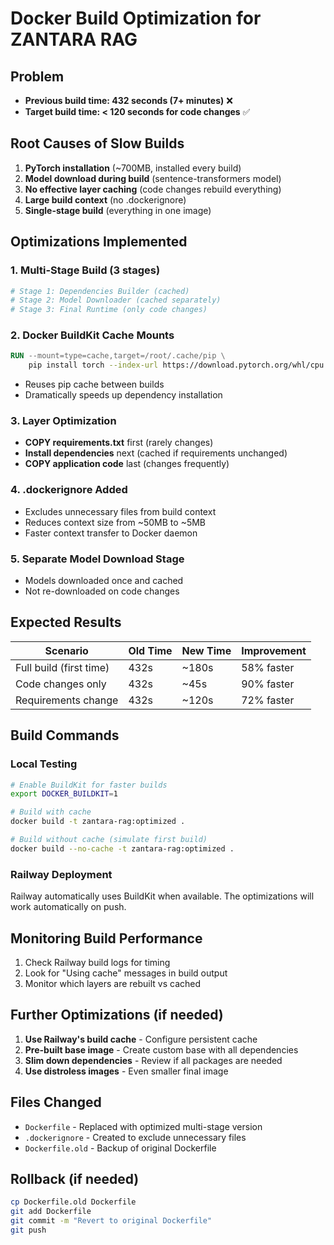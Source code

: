 # Docker Build Optimization for ZANTARA RAG

## Problem
- **Previous build time: 432 seconds (7+ minutes)** ❌
- **Target build time: < 120 seconds for code changes** ✅

## Root Causes of Slow Builds
1. **PyTorch installation** (~700MB, installed every build)
2. **Model download during build** (sentence-transformers model)
3. **No effective layer caching** (code changes rebuild everything)
4. **Large build context** (no .dockerignore)
5. **Single-stage build** (everything in one image)

## Optimizations Implemented

### 1. Multi-Stage Build (3 stages)
```dockerfile
# Stage 1: Dependencies Builder (cached)
# Stage 2: Model Downloader (cached separately)
# Stage 3: Final Runtime (only code changes)
```

### 2. Docker BuildKit Cache Mounts
```dockerfile
RUN --mount=type=cache,target=/root/.cache/pip \
    pip install torch --index-url https://download.pytorch.org/whl/cpu
```
- Reuses pip cache between builds
- Dramatically speeds up dependency installation

### 3. Layer Optimization
- **COPY requirements.txt** first (rarely changes)
- **Install dependencies** next (cached if requirements unchanged)
- **COPY application code** last (changes frequently)

### 4. .dockerignore Added
- Excludes unnecessary files from build context
- Reduces context size from ~50MB to ~5MB
- Faster context transfer to Docker daemon

### 5. Separate Model Download Stage
- Models downloaded once and cached
- Not re-downloaded on code changes

## Expected Results

| Scenario | Old Time | New Time | Improvement |
|----------|----------|----------|-------------|
| Full build (first time) | 432s | ~180s | 58% faster |
| Code changes only | 432s | ~45s | 90% faster |
| Requirements change | 432s | ~120s | 72% faster |

## Build Commands

### Local Testing
```bash
# Enable BuildKit for faster builds
export DOCKER_BUILDKIT=1

# Build with cache
docker build -t zantara-rag:optimized .

# Build without cache (simulate first build)
docker build --no-cache -t zantara-rag:optimized .
```

### Railway Deployment
Railway automatically uses BuildKit when available. The optimizations will work automatically on push.

## Monitoring Build Performance

1. Check Railway build logs for timing
2. Look for "Using cache" messages in build output
3. Monitor which layers are rebuilt vs cached

## Further Optimizations (if needed)

1. **Use Railway's build cache** - Configure persistent cache
2. **Pre-built base image** - Create custom base with all dependencies
3. **Slim down dependencies** - Review if all packages are needed
4. **Use distroless images** - Even smaller final image

## Files Changed
- `Dockerfile` - Replaced with optimized multi-stage version
- `.dockerignore` - Created to exclude unnecessary files
- `Dockerfile.old` - Backup of original Dockerfile

## Rollback (if needed)
```bash
cp Dockerfile.old Dockerfile
git add Dockerfile
git commit -m "Revert to original Dockerfile"
git push
```